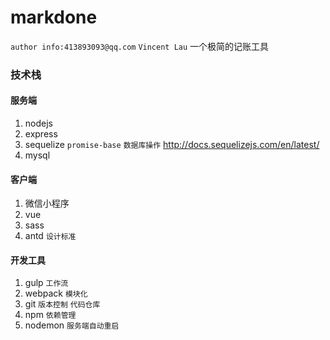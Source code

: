 # markdone
`author info:413893093@qq.com` 
 `Vincent Lau`
一个极简的记账工具


### 技术栈
#### 服务端
1.	nodejs	
2.	express 
3.	sequelize `promise-base`  `数据库操作`  http://docs.sequelizejs.com/en/latest/
4.	mysql 

#### 客户端
1.	微信小程序
2.	vue
3.	sass
4.	antd	`设计标准`

#### 开发工具
1.	gulp	`工作流`
2.	webpack `模块化`
3.	git	`版本控制` `代码仓库`
4.	npm `依赖管理`
5.	nodemon  `服务端自动重启`